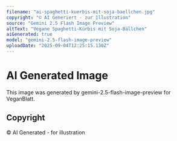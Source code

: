 ```yaml
---
filename: "ai-spaghetti-kuerbis-mit-soja-baellchen.jpg"
copyright: "© AI Generiert - zur Illustration"
source: "Gemini 2.5 Flash Image Preview"
altText: "Vegane Spaghetti-Kürbis mit Soja-Bällchen"
aiGenerated: true
model: "gemini-2.5-flash-image-preview"
uploadDate: "2025-09-04T12:25:15.130Z"
---
```


# AI Generated Image

This image was generated by gemini-2.5-flash-image-preview for VeganBlatt.

## Copyright
© AI Generated - for illustration
